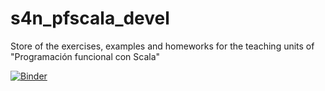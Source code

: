 # s4n_pfscala_devel
Store of the exercises, examples and homeworks for the teaching units of "Programación funcional con Scala"

[![Binder](https://mybinder.org/badge_logo.svg)](https://mybinder.org/v2/gh/s4ncampus/s4n_pfscala_devel/master)
